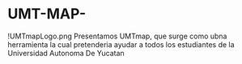 # UMT-MAP-
!UMTmapLogo.png
Presentamos UMTmap, que surge como ubna herramienta la cual pretenderia ayudar a todos los estudiantes de la Universidad Autonoma De Yucatan  
